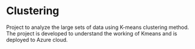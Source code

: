 # Clustering
Project to analyze the large sets of data using K-means clustering method. The project is developed to understand the working of Kmeans and is deployed to Azure cloud.
